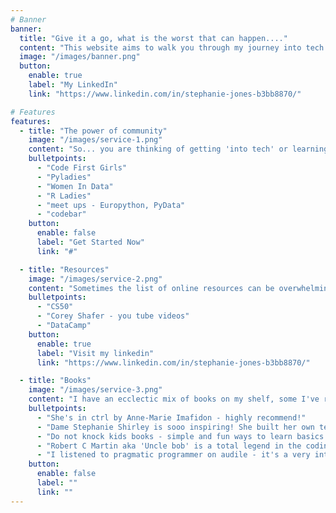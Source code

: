 ```yaml
---
# Banner
banner:
  title: "Give it a go, what is the worst that can happen...."
  content: "This website aims to walk you through my journey into tech at the age of 28. I used a mix of community engagement, resources - online and books to immerse myself in the world of tech until something started to make sense."
  image: "/images/banner.png"
  button:
    enable: true
    label: "My LinkedIn"
    link: "https://www.linkedin.com/in/stephanie-jones-b3bb8870/"

# Features
features:
  - title: "The power of community"
    image: "/images/service-1.png"
    content: "So... you are thinking of getting 'into tech' or learning to code. One of my biggest pieces of advice is you do not need to do this alone. Building a network and immersing yourself in communities can really help - it sounds scary and sometimes it is - but it is amazing. I love people, I love their unique stories, their experiences. And when the going gets tough - which it will, it is great to have people to reach out to. When you are knee deep in broken code - or grappling with yet another new piece of tech then going to a meet up, or sending a slack message and getting a response can be super comforting. The tech community are full of incredibly talented people willing to work through coding solutions with you."
    bulletpoints:
      - "Code First Girls"
      - "Pyladies"
      - "Women In Data"
      - "R Ladies"
      - "meet ups - Europython, PyData"
      - "codebar"
    button:
      enable: false
      label: "Get Started Now"
      link: "#"

  - title: "Resources"
    image: "/images/service-2.png"
    content: "Sometimes the list of online resources can be overwhelming - each course promises to teach you language [x] in a day! We all know this isn't true - real learning takes time - so where should you invest that time. CS50 is unbelievable resource - I highly recommend. "
    bulletpoints:
      - "CS50"
      - "Corey Shafer - you tube videos"
      - "DataCamp"
    button:
      enable: true
      label: "Visit my linkedin"
      link: "https://www.linkedin.com/in/stephanie-jones-b3bb8870/"

  - title: "Books"
    image: "/images/service-3.png"
    content: "I have an ecclectic mix of books on my shelf, some I've read cover to cover some i've dipped in and out of. My advice dind books that inspire you - books that you want to keep on turning the next page. "
    bulletpoints:
      - "She's in ctrl by Anne-Marie Imafidon - highly recommend!"
      - "Dame Stephanie Shirley is sooo inspiring! She built her own tech company!"
      - "Do not knock kids books - simple and fun ways to learn basics. "
      - "Robert C Martin aka 'Uncle bob' is a total legend in the coding world - clean code is brilliant book."
      - "I listened to pragmatic programmer on audile - it's a very interesting book."
    button:
      enable: false
      label: ""
      link: ""
---
```

